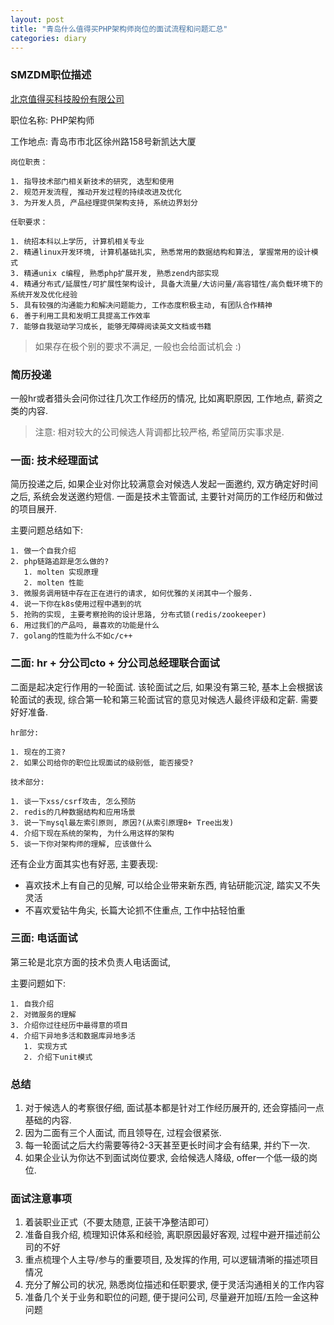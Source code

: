 ```yaml
---
layout: post
title: "青岛什么值得买PHP架构师岗位的面试流程和问题汇总"
categories: diary
---
```


### SMZDM职位描述

[北京值得买科技股份有限公司](https://about.smzdm.com/)

职位名称: PHP架构师

工作地点: 青岛市市北区徐州路158号新凯达大厦

```
岗位职责：

1. 指导技术部门相关新技术的研究, 选型和使用
2. 规范开发流程, 推动开发过程的持续改进及优化
3. 为开发人员, 产品经理提供架构支持, 系统边界划分
```
```
任职要求：

1. 统招本科以上学历, 计算机相关专业
2. 精通linux开发环境, 计算机基础扎实, 熟悉常用的数据结构和算法, 掌握常用的设计模式
3. 精通unix c编程, 熟悉php扩展开发, 熟悉zend内部实现
4. 精通分布式/延展性/可扩展性架构设计, 具备大流量/大访问量/高容错性/高负载环境下的系统开发及优化经验
5. 具有较强的沟通能力和解决问题能力, 工作态度积极主动, 有团队合作精神
6. 善于利用工具和发明工具提高工作效率
7. 能够自我驱动学习成长, 能够无障碍阅读英文文档或书籍
```

>如果存在极个别的要求不满足, 一般也会给面试机会 :)

### 简历投递

一般hr或者猎头会问你过往几次工作经历的情况, 比如离职原因, 工作地点, 薪资之类的内容. 

>注意: 相对较大的公司候选人背调都比较严格, 希望简历实事求是.

### 一面: 技术经理面试

简历投递之后, 如果企业对你比较满意会对候选人发起一面邀约, 双方确定好时间之后, 系统会发送邀约短信. 一面是技术主管面试, 主要针对简历的工作经历和做过的项目展开. 

主要问题总结如下:

```
1. 做一个自我介绍
2. php链路追踪是怎么做的?
   1. molten 实现原理
   2. molten 性能
3. 微服务调用链中存在正在进行的请求, 如何优雅的关闭其中一个服务.
4. 说一下你在k8s使用过程中遇到的坑
5. 抢购的实现, 主要考察抢购的设计思路, 分布式锁(redis/zookeeper)
6. 用过我们的产品吗, 最喜欢的功能是什么
7. golang的性能为什么不如c/c++
```

### 二面: hr + 分公司cto + 分公司总经理联合面试

二面是起决定行作用的一轮面试. 该轮面试之后, 如果没有第三轮, 基本上会根据该轮面试的表现, 综合第一轮和第三轮面试官的意见对候选人最终评级和定薪. 需要好好准备. 

```
hr部分:

1. 现在的工资?
2. 如果公司给你的职位比现面试的级别低, 能否接受?
```
```
技术部分:

1. 谈一下xss/csrf攻击, 怎么预防
2. redis的几种数据结构和应用场景
3. 说一下mysql最左索引原则, 原因?(从索引原理B+ Tree出发)
4. 介绍下现在系统的架构, 为什么用这样的架构
5. 谈一下你对架构师的理解, 应该做什么
```

还有企业方面其实也有好恶, 主要表现:

- 喜欢技术上有自己的见解, 可以给企业带来新东西, 肯钻研能沉淀, 踏实又不失灵活
- 不喜欢爱钻牛角尖, 长篇大论抓不住重点, 工作中拈轻怕重

### 三面: 电话面试

第三轮是北京方面的技术负责人电话面试,

主要问题如下:

```
1. 自我介绍
2. 对微服务的理解
3. 介绍你过往经历中最得意的项目
4. 介绍下异地多活和数据库异地多活
   1. 实现方式
   2. 介绍下unit模式
```

### 总结

1. 对于候选人的考察很仔细, 面试基本都是针对工作经历展开的, 还会穿插问一点基础的内容.
2. 因为二面有三个人面试, 而且领导在, 过程会很紧张.
3. 每一轮面试之后大约需要等待2-3天甚至更长时间才会有结果, 并约下一次.
4. 如果企业认为你达不到面试岗位要求, 会给候选人降级, offer一个低一级的岗位.

### 面试注意事项

1. 着装职业正式（不要太随意, 正装干净整洁即可）
2. 准备自我介绍, 梳理知识体系和经验, 离职原因最好客观, 过程中避开描述前公司的不好
3. 重点梳理个人主导/参与的重要项目, 及发挥的作用, 可以逻辑清晰的描述项目情况
4. 充分了解公司的状况, 熟悉岗位描述和任职要求, 便于灵活沟通相关的工作内容
5. 准备几个关于业务和职位的问题, 便于提问公司, 尽量避开加班/五险一金这种问题